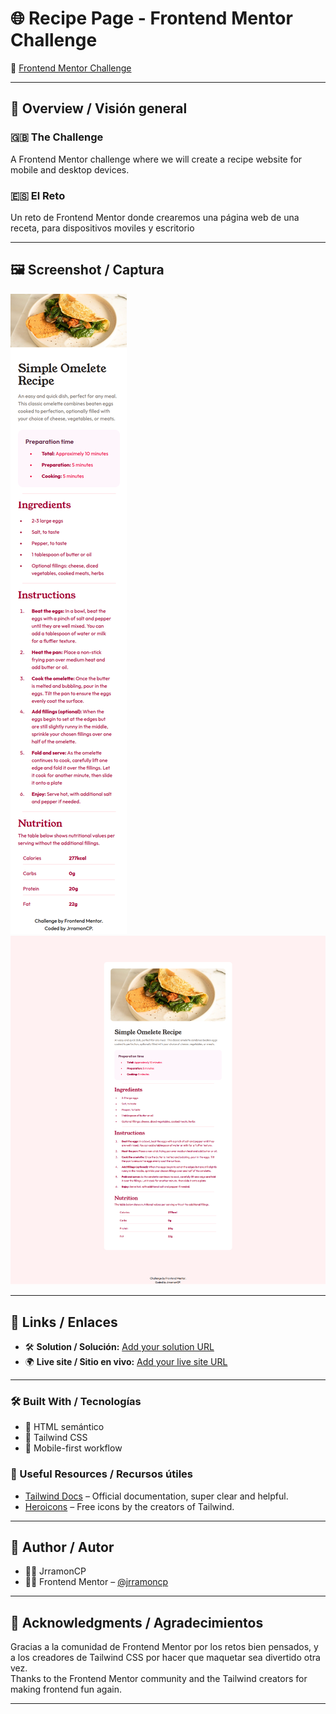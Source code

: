 # 🌐 Recipe Page - Frontend Mentor Challenge

🎯 [Frontend Mentor Challenge](https://www.frontendmentor.io/challenges/recipe-page-KiTsR8QQKm)

---

## 📄 Overview / Visión general

### 🇬🇧 The Challenge
A Frontend Mentor challenge where we will create a recipe website for mobile and desktop devices.

### 🇪🇸 El Reto
Un reto de Frontend Mentor donde crearemos una página web de una receta, para dispositivos moviles y escritorio

---

## 🖼️ Screenshot / Captura

![Screenshot](/public/screenshots/mobile.png)
![Screenshot](/public/screenshots/desktop.png)


---

## 🔗 Links / Enlaces

- 🛠️ **Solution / Solución:** [Add your solution URL](https://www.frontendmentor.io/solutions/blog-card-tailwind-css-I5HHttYLDQ)  
- 🌍 **Live site / Sitio en vivo:** [Add your live site URL](https://jrramoncp.github.io/blog-card-preview/)

---

### 🛠️ Built With / Tecnologías

- 🧩 HTML semántico
- 🎨 Tailwind CSS
- 📱 Mobile-first workflow

### 🔗 Useful Resources / Recursos útiles

- [Tailwind Docs](https://tailwindcss.com/docs) – Official documentation, super clear and helpful.  
- [Heroicons](https://heroicons.com) – Free icons by the creators of Tailwind.  

---

## 👤 Author / Autor

- 🙋‍♂️ JrramonCP
- 🧑‍💻 Frontend Mentor – [@jrramoncp](https://www.frontendmentor.io/profile/@jrramoncp)  

---

## 🙌 Acknowledgments / Agradecimientos

Gracias a la comunidad de Frontend Mentor por los retos bien pensados, y a los creadores de Tailwind CSS por hacer que maquetar sea divertido otra vez.  
Thanks to the Frontend Mentor community and the Tailwind creators for making frontend fun again.

---
